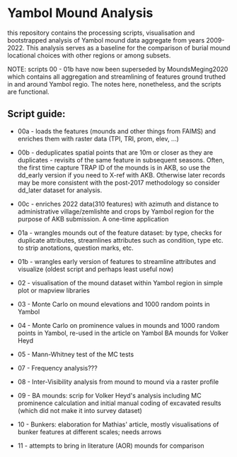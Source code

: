# Yambol Mound Analysis

this repository contains the processing scripts, visualisation and bootstrapped analysis of Yambol mound data aggregate from years 2009-2022. This analysis serves as a baseline for the comparison of burial mound locational choices with other regions or among subsets. 

NOTE: scripts 00 - 01b have now been superseded by MoundsMeging2020 which contains all aggregation and streamlining of features ground truthed in and around Yambol regio. The notes here, nonetheless, and the scripts are functional.

## Script guide:

* 00a - loads the features (mounds and other things from FAIMS) and enriches them with raster data (TPI, TRI, prom, elev, ...)

* 00b - deduplicates spatial points that are 10m or closer as they are duplicates - revisits of the same feature in subsequent seasons. Often, the first time capture TRAP ID of the mounds is in AKB, so use the dd_early version if you need to X-ref with AKB. Otherwise later records may be more consistent with the post-2017 methodology so consider dd_later dataset for analysis.

* 00c - enriches 2022 data(310 features) with azimuth and distance to administrative village/zemlishte and crops by Yambol region for the purpose of AKB submission. A one-time application

* 01a - wrangles mounds out of the feature dataset: by type, checks for duplicate attributes, streamlines attributes such as condition, type etc. to strip anotations, question marks, etc.

* 01b - wrangles early version of features to streamline attributes and visualize (oldest script and perhaps least useful now)

* 02 - visualisation of the mound dataset within Yambol region in simple plot or mapview libraries

* 03 - Monte Carlo on mound elevations and 1000 random points in Yambol

* 04 - Monte Carlo on prominence values in mounds and 1000 random points in Yambol, re-used in the article on Yambol BA mounds for Volker Heyd

* 05 - Mann-Whitney test of the MC tests

* 07 - Frequency analysis???

* 08 - Inter-Visibility analysis from mound to mound via a raster profile

* 09 - BA mounds: scrip for Volker Heyd's analysis including MC prominence calculation and initial manual coding of excavated results (which did not make it into survey dataset)

* 10 - Bunkers: elaboration for Mathias' article, mostly visualisations of bunker features at different scales; needs arrows

* 11 - attempts to bring in literature (AOR) mounds for comparison